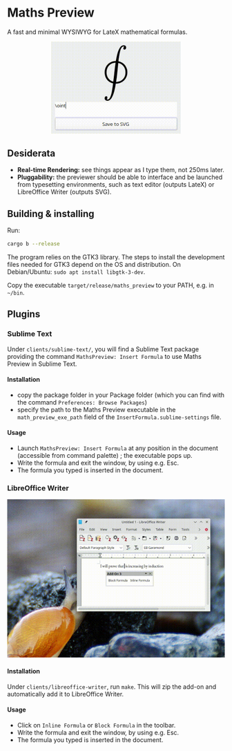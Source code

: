 Maths Preview
=======================

A fast and minimal WYSIWYG for LateX mathematical formulas.

<p align="center"><img src="screenshots/demonstration.gif" alt="Demo GIF" width="300px"/></p>



## Desiderata

 - **Real-time Rendering:** see things appear as I type them, not 250ms later.
 - **Pluggability:** the previewer should be able to interface and be launched from typesetting environments, such as text editor (outputs LateX) or LibreOffice Writer (outputs SVG).


## Building & installing

Run:

```bash
cargo b --release
```

The program relies on the GTK3 library. The steps to install the development files needed for GTK3 depend on the OS and distribution. On Debian/Ubuntu: `sudo apt install libgtk-3-dev`.

Copy the executable `target/release/maths_preview` to your PATH, e.g. in `~/bin`.

## Plugins

### Sublime Text

Under `clients/sublime-text/`, you will find a Sublime Text package providing the command `MathsPreview: Insert Formula` to use Maths Preview in Sublime Text.

#### Installation


  - copy the package folder in your Package folder (which you can find with the command `Preferences: Browse Packages`)
  - specify the path to the Maths Preview executable in the `math_preview_exe_path` field of the `InsertFormula.sublime-settings` file.

#### Usage

  - Launch `MathsPreview: Insert Formula` at any position in the document (accessible from command palette) ; the executable pops up.
  - Write the formula and exit the window, by using e.g. Esc.
  - The formula you typed is inserted in the document.


### LibreOffice Writer

<p align="center"><img src="screenshots/libreoffice_writer_demo.gif" alt="Demo LibreOffice Writer plugin"/></p>

#### Installation

Under `clients/libreoffice-writer`, run `make`. This will zip the add-on and automatically add it to LibreOffice Writer.

#### Usage

  - Click on `Inline Formula` or `Block Formula` in the toolbar.
  - Write the formula and exit the window, by using e.g. Esc.
  - The formula you typed is inserted in the document. 

